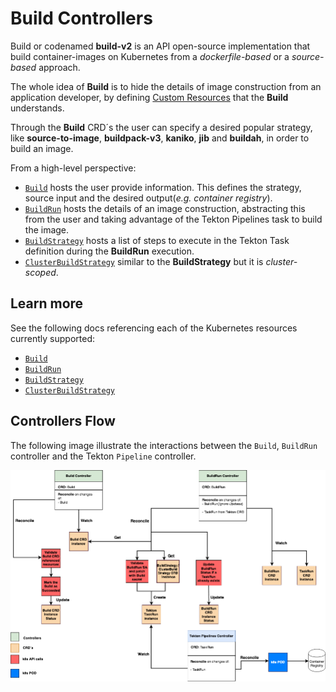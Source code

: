 <!--
Copyright The Shipwright Contributors

SPDX-License-Identifier: Apache-2.0
-->

# Build Controllers

Build or codenamed **build-v2** is an API open-source implementation that build container-images on Kubernetes from a _dockerfile-based_ or a _source-based_ approach.

The whole idea of **Build** is to hide the details of image construction from an application developer, by defining [Custom Resources](https://kubernetes.io/docs/concepts/extend-kubernetes/api-extension/custom-resources/) that the **Build** understands.

Through the **Build** CRD´s the user can specify a desired popular strategy, like **source-to-image**, **buildpack-v3**, **kaniko**, **jib** and **buildah**, in order to build an image.

From a high-level perspective:

- [`Build`](build.md) hosts the user provide information. This defines the strategy, source input and the desired output(_e.g. container registry_).
- [`BuildRun`](buildrun.md) hosts the details of an image construction, abstracting this from the user and taking advantage of the Tekton Pipelines task to build the image.
- [`BuildStrategy`](buildstrategies.md) hosts a list of steps to execute in the Tekton Task definition during the **BuildRun** execution.
- [`ClusterBuildStrategy`](buildstrategies.md) similar to the **BuildStrategy** but it is _cluster-scoped_.

## Learn more

See the following docs referencing each of the Kubernetes resources currently supported:

- [`Build`](build.md)
- [`BuildRun`](buildrun.md)
- [`BuildStrategy`](buildstrategies.md)
- [`ClusterBuildStrategy`](buildstrategies.md)

## Controllers Flow

The following image illustrate the interactions between the `Build`, `BuildRun` controller and the Tekton `Pipeline` controller.

![controllers flow](controllers_flow.png)